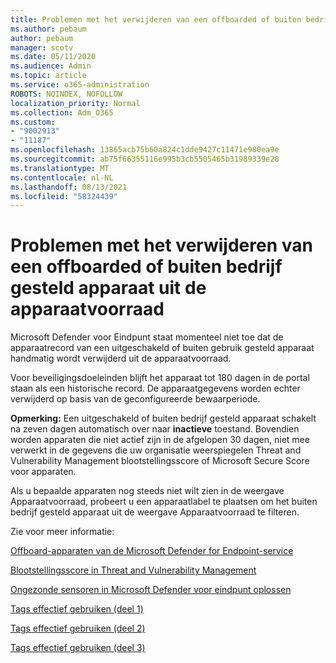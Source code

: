 ```yaml
---
title: Problemen met het verwijderen van een offboarded of buiten bedrijf gesteld apparaat uit de apparaatvoorraad
ms.author: pebaum
author: pebaum
manager: scotv
ms.date: 05/11/2020
ms.audience: Admin
ms.topic: article
ms.service: o365-administration
ROBOTS: NOINDEX, NOFOLLOW
localization_priority: Normal
ms.collection: Adm_O365
ms.custom:
- "9002913"
- "11187"
ms.openlocfilehash: 13865acb75b60a824c1dde9427c11471e980ea9e
ms.sourcegitcommit: ab75f66355116e995b3cb5505465b31989339e28
ms.translationtype: MT
ms.contentlocale: nl-NL
ms.lasthandoff: 08/13/2021
ms.locfileid: "58324439"
---
```

# <a name="issues-with-removing-an-offboarded-or-decommissioned-device-from-the-device-inventory"></a>Problemen met het verwijderen van een offboarded of buiten bedrijf gesteld apparaat uit de apparaatvoorraad

Microsoft Defender voor Eindpunt staat momenteel niet toe dat de apparaatrecord van een uitgeschakeld of buiten gebruik gesteld apparaat handmatig wordt verwijderd uit de apparaatvoorraad.

Voor beveiligingsdoeleinden blijft het apparaat tot 180 dagen in de portal staan als een historische record. De apparaatgegevens worden echter verwijderd op basis van de geconfigureerde bewaarperiode.

**Opmerking:** Een uitgeschakeld of buiten bedrijf gesteld apparaat schakelt na zeven dagen automatisch over naar **inactieve** toestand. Bovendien worden apparaten die niet actief zijn in de afgelopen 30 dagen, niet mee verwerkt in de gegevens die uw organisatie weerspiegelen Threat and Vulnerability Management blootstellingsscore of Microsoft Secure Score voor apparaten.
 
Als u bepaalde apparaten nog steeds niet wilt zien in de weergave Apparaatvoorraad, probeert u een apparaatlabel te plaatsen om het buiten bedrijf gesteld apparaat uit de weergave Apparaatvoorraad te filteren.

Zie voor meer informatie:

[Offboard-apparaten van de Microsoft Defender for Endpoint-service](https://docs.microsoft.com/microsoft-365/security/defender-endpoint/offboard-machines.md)

[Blootstellingsscore in Threat and Vulnerability Management](https://docs.microsoft.com/microsoft-365/security/defender-endpoint/tvm-exposure-score.md)

[Ongezonde sensoren in Microsoft Defender voor eindpunt oplossen](https://docs.microsoft.com/microsoft-365/security/defender-endpoint/fix-unhealthy-sensors#inactive-devices.md)

[Tags effectief gebruiken (deel 1)](https://techcommunity.microsoft.com/t5/microsoft-defender-for-endpoint/how-to-use-tagging-effectively-part-1/ba-p/1964058)

[Tags effectief gebruiken (deel 2)](https://techcommunity.microsoft.com/t5/microsoft-defender-for-endpoint/how-to-use-tagging-effectively-part-2/ba-p/1962008)

[Tags effectief gebruiken (deel 3)](https://techcommunity.microsoft.com/t5/microsoft-defender-for-endpoint/how-to-use-tagging-effectively-part-3/ba-p/1964073)




